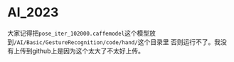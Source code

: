 # AI_2023
大家记得把`pose_iter_102000.caffemodel`这个模型放到`/AI/Basic/GestureRecognition/code/hand/`这个目录里 否则运行不了。我没有上传到github上是因为这个太大了不太好上传。
